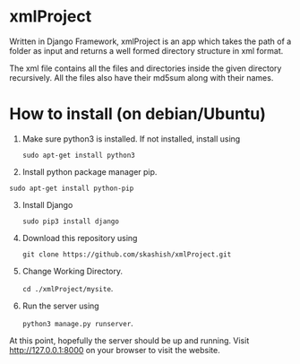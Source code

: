 # xmlProject

Written in Django Framework, xmlProject is an app which takes the path of a folder as input and returns a well formed directory structure in xml format.

The xml file contains all the files and directories inside the given directory recursively.
All the files also have their md5sum along with their names.

# How to install (on debian/Ubuntu)

1. Make sure python3 is installed.
   If not installed, install using 
   
   `sudo apt-get install python3` 

2. Install python package manager pip.
  
  `sudo apt-get install python-pip`

3. Install Django
   
   `sudo pip3 install django`

4. Download this repository using
   
   `git clone https://github.com/skashish/xmlProject.git`

5. Change Working Directory. 
   
   `cd ./xmlProject/mysite`.

6. Run the server using 
   
   `python3 manage.py runserver`.

At this point, hopefully the server should be up and running. Visit http://127.0.0.1:8000 
on your browser to visit the website.
